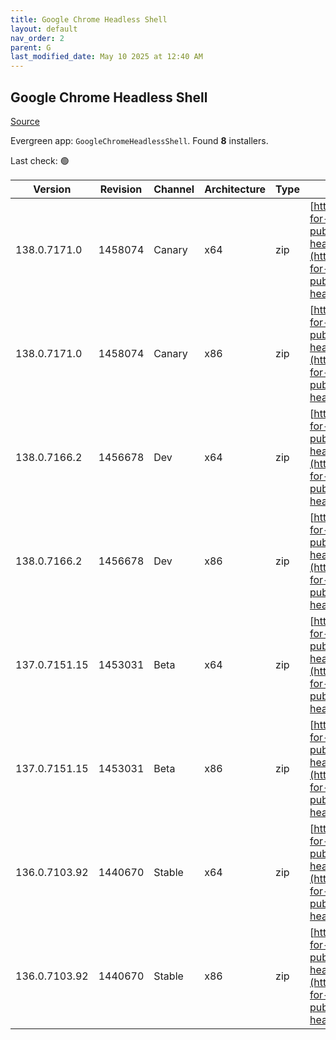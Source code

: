 ```yaml
---
title: Google Chrome Headless Shell
layout: default
nav_order: 2
parent: G
last_modified_date: May 10 2025 at 12:40 AM
---
```


## Google Chrome Headless Shell

[Source](https://googlechromelabs.github.io/chrome-for-testing/)

Evergreen app: `GoogleChromeHeadlessShell`. Found **8** installers.

Last check: 🟢

| Version       | Revision | Channel | Architecture | Type | URI                                                                                                                                                                                                                          |
| ------------- | -------- | ------- | ------------ | ---- | ---------------------------------------------------------------------------------------------------------------------------------------------------------------------------------------------------------------------------- |
| 138.0.7171.0  | 1458074  | Canary  | x64          | zip  | [https://storage.googleapis.com/chrome-for-testing-public/138.0.7171.0/win64/chrome-headless-shell-win64.zip](https://storage.googleapis.com/chrome-for-testing-public/138.0.7171.0/win64/chrome-headless-shell-win64.zip)   |
| 138.0.7171.0  | 1458074  | Canary  | x86          | zip  | [https://storage.googleapis.com/chrome-for-testing-public/138.0.7171.0/win32/chrome-headless-shell-win32.zip](https://storage.googleapis.com/chrome-for-testing-public/138.0.7171.0/win32/chrome-headless-shell-win32.zip)   |
| 138.0.7166.2  | 1456678  | Dev     | x64          | zip  | [https://storage.googleapis.com/chrome-for-testing-public/138.0.7166.2/win64/chrome-headless-shell-win64.zip](https://storage.googleapis.com/chrome-for-testing-public/138.0.7166.2/win64/chrome-headless-shell-win64.zip)   |
| 138.0.7166.2  | 1456678  | Dev     | x86          | zip  | [https://storage.googleapis.com/chrome-for-testing-public/138.0.7166.2/win32/chrome-headless-shell-win32.zip](https://storage.googleapis.com/chrome-for-testing-public/138.0.7166.2/win32/chrome-headless-shell-win32.zip)   |
| 137.0.7151.15 | 1453031  | Beta    | x64          | zip  | [https://storage.googleapis.com/chrome-for-testing-public/137.0.7151.15/win64/chrome-headless-shell-win64.zip](https://storage.googleapis.com/chrome-for-testing-public/137.0.7151.15/win64/chrome-headless-shell-win64.zip) |
| 137.0.7151.15 | 1453031  | Beta    | x86          | zip  | [https://storage.googleapis.com/chrome-for-testing-public/137.0.7151.15/win32/chrome-headless-shell-win32.zip](https://storage.googleapis.com/chrome-for-testing-public/137.0.7151.15/win32/chrome-headless-shell-win32.zip) |
| 136.0.7103.92 | 1440670  | Stable  | x64          | zip  | [https://storage.googleapis.com/chrome-for-testing-public/136.0.7103.92/win64/chrome-headless-shell-win64.zip](https://storage.googleapis.com/chrome-for-testing-public/136.0.7103.92/win64/chrome-headless-shell-win64.zip) |
| 136.0.7103.92 | 1440670  | Stable  | x86          | zip  | [https://storage.googleapis.com/chrome-for-testing-public/136.0.7103.92/win32/chrome-headless-shell-win32.zip](https://storage.googleapis.com/chrome-for-testing-public/136.0.7103.92/win32/chrome-headless-shell-win32.zip) |

